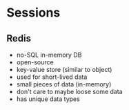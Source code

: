# Sessions

## Redis

- no-SQL in-memory DB
- open-source
- key-value store (similar to object)
- used for short-lived data
- small pieces of data (in-memory)
- don't care to maybe loose some data
- has unique data types
